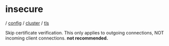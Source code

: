 # insecure

/ [config](/ref/config/index.md) / [cluster](/ref/config/config/cluster/index.md) / [tls](/ref/config/config/cluster/tls/index.md)

Skip certificate verification. This only applies to outgoing connections, NOT incoming client connections. **not recommended.**

